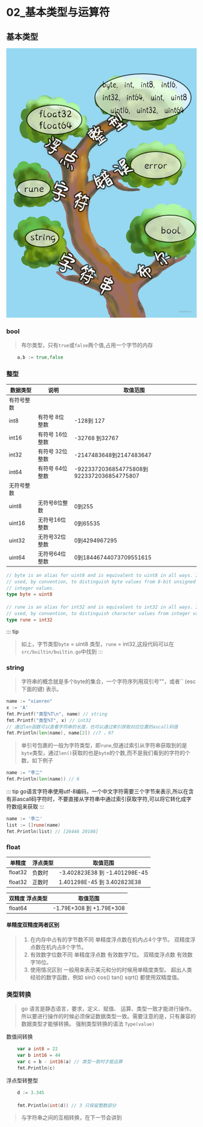 # 02_基本类型与运算符

## 基本类型

![基本类型](../../img/172c5b67facf3245~tplv-t2oaga2asx-zoom-in-crop-mark_3024_0_0_0.webp)

### bool

> 布尔类型，只有`true`或`false`两个值,占用一个字节的内存

```go
    a,b := true,false
```

### 整型

| 数据类型    | 说明         | 取值范围                                     |
|---------|------------|------------------------------------------|
| 有符号整数 | |  |
| int8    | 有符号 8位整数  | -128到 127                               |
| int16   | 有符号 16位整数 | -32768 到32767                           |
| int32 | 有符号 32位整数 | -2147483648到2147483647                   |
| int64 | 有符号 64位整数 | -9223372036854775808到9223372036854775807 |
| 无符号整数 | |  |
| uint8   | 无符号8位整数   | 0到255                                   |
| uint16  | 无符号16位整数  | 0到65535                                 |
| uint32  | 无符号32位整数  | 0到4294967295                            |
| uint64 | 无符号64位整数   | 0到18446744073709551615                  |

```go
// byte is an alias for uint8 and is equivalent to uint8 in all ways. It is
// used, by convention, to distinguish byte values from 8-bit unsigned
// integer values.
type byte = uint8

// rune is an alias for int32 and is equivalent to int32 in all ways. It is
// used, by convention, to distinguish character values from integer values.
type rune = int32
```

::: tip
> 如上，字节类型`byte` = uint8 类型，`rune` = int32,这段代码可以在`src/builtin/builtin.go`中找到
:::

### string

> 字符串的概念就是多个byte的集合，一个字符序列用双引号""，或者`` (esc下面的键) 表示。

```go
name := "xianren"
x := 'A'
fmt.Printf("类型%T\n", name) // string
fmt.Printf("类型%T", x) // int32
// 通过len函数可以查看字符串的长度，也可以通过索引获取对应位置的ascall码值
fmt.Println(len(name), name[2]) //7 ，97
```

> 单引号包裹的一般为字符类型，即`rune`,但通过索引从字符串获取到的是`byte`类型，通过`len()`获取的也是`byte`的个数,而不是我们看到的字符的个数，如下例子

```go
name := "李二"
fmt.Println(len(name)) // 6
```

::: tip
go语言字符串使用utf-8编码，一个中文字符需要三个字节来表示,所以在含有非ascall码字符时，不要直接从字符串中通过索引获取字符,可以将它转化成字符数组来获取
:::

```go
name := '李二'
list := []rune(name)
fmt.Println(list) // [26446 20108]
```

### float

|单精度 |浮点类型	|	取值范围|
| --- | ---- | --- |
|float32 |	负数时 |	-3.402823E38 到 -1.401298E-45 |
| float32 |	正数时 |	1.401298E-45 到 3.402823E38 |

|双精度 浮点类型|	取值范围|
| --- | --- |
|float64 |	-1.79E+308 到 +1.79E+308| 

#### 单精度双精度两者区别

> 1. 在内存中占有的字节数不同
> 单精度浮点数在机内占4个字节。
> 双精度浮点数在机内占8个字节。
> 2. 有效数字位数不同
> 单精度浮点数 有效数字7位。
> 双精度浮点数 有效数字16位。
> 3. 使用情况区别
> 一般用来表示美元和分的时候用单精度类型。
> 超出人类经验的数字函数，例如 sin() cos() tan() sqrt() 都使用双精度值。

### 类型转换

> go 语言是静态语言，要求，定义、赋值、 运算、类型一致才能进行操作。所以要进行操作的时候必须保证数据类型一致。需要注意的是，只有兼容的数据类型才能够转换。 强制类型转换的语法 `Type(value)`

数值间转换

```go
    var a int8 = 22
    var b int16 = 44
    var c = b - int16(a) // 类型一致时才能运算
    fmt.Println(c)
```

浮点型转整型

```go
    d := 3.345

    fmt.Println(int(d)) // 3 只保留整数部分
```

> 与字符串之间的互相转换，在下一节会讲到
